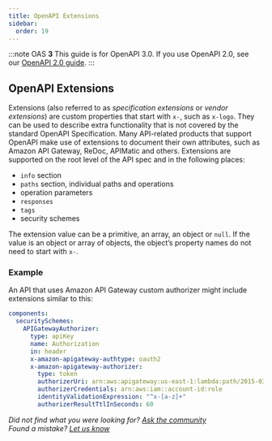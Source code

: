 ```yaml
---
title: OpenAPI Extensions
sidebar:
  order: 19
---
```


:::note
OAS **3** This guide is for OpenAPI 3.0. If you use OpenAPI 2.0, see our [OpenAPI 2.0 guide](/specification/20/swagger-extensions/).
:::

## OpenAPI Extensions

Extensions (also referred to as _specification extensions_ or _vendor extensions_) are custom properties that start with `x-`, such as `x-logo`. They can be used to describe extra functionality that is not covered by the standard OpenAPI Specification. Many API-related products that support OpenAPI make use of extensions to document their own attributes, such as Amazon API Gateway, ReDoc, APIMatic and others. Extensions are supported on the root level of the API spec and in the following places:

- `info` section
- `paths` section, individual paths and operations
- operation parameters
- `responses`
- `tags`
- security schemes

The extension value can be a primitive, an array, an object or `null`. If the value is an object or array of objects, the object’s property names do not need to start with `x-`.

### Example

An API that uses Amazon API Gateway custom authorizer might include extensions similar to this:

```yaml
components:
  securitySchemes:
    APIGatewayAuthorizer:
      type: apiKey
      name: Authorization
      in: header
      x-amazon-apigateway-authtype: oauth2
      x-amazon-apigateway-authorizer:
        type: token
        authorizerUri: arn:aws:apigateway:us-east-1:lambda:path/2015-03-31/functions/arn:aws:lambda:us-east-1:account-id:function:function-name/invocations
        authorizerCredentials: arn:aws:iam::account-id:role
        identityValidationExpression: "^x-[a-z]+"
        authorizerResultTtlInSeconds: 60
```

_Did not find what you were looking for? [Ask the community](https://community.smartbear.com/t5/Swagger-Open-Source-Tools/bd-p/SwaggerOSTools)  
Found a mistake? [Let us know](https://github.com/swagger-api/swagger.io/issues)_
